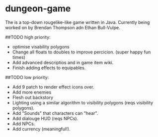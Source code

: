 # dungeon-game
The is a top-down rougelike-like game written in Java. Currently being worked on by Brendan Thompson adn Ethan  Bull-Vulpe.

##TODO high priority:
* optimise visability polygons
* Change all floats to doubles to improve percicion. (super happy fun times)
* Add advanced descriptios and in game item wiki.
* Finish adding effects to equipables.

##TODO low priority:
* Add 9 patch to render effect icons over.
* Add more enemies
* Flesh out backstory
* Lighting using a similar algorithm to visibility polygons (reqs visibility polygons).
* Add "Sounds" that characters can "hear".
* Add dialouge HUD (reqs NPCs).
* Add NPCs.
* Add currency (meaningful!).
